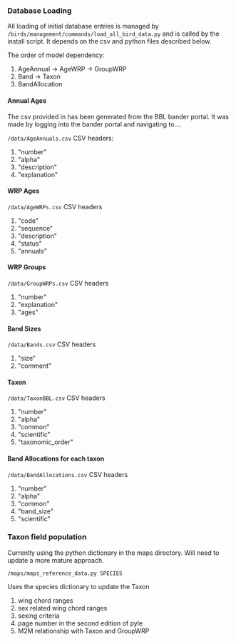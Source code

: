 ### Database Loading
All loading of initial database entries is managed by ```/birds/management/commands/load_all_bird_data.py``` and is called by the install script. It depends on the csv and python files described below.

The order of model dependency:
1. AgeAnnual -> AgeWRP -> GroupWRP
2. Band -> Taxon
3. BandAllocation

#### Annual Ages
The csv provided in has been generated from the BBL bander portal. It was made by logging into the bander portal and navigating to....

```/data/AgeAnnuals.csv```
CSV headers:
1. "number"
2. "alpha"
3. "description"
4. "explanation"

#### WRP Ages
```/data/AgeWRPs.csv```
CSV headers
1. "code"
2. "sequence"
3. "description"
4. "status"
5. "annuals"

#### WRP Groups
```/data/GroupWRPs.csv```
CSV headers
1. "number"
2. "explanation"
3. "ages"

#### Band Sizes
```/data/Bands.csv```
CSV headers
1. "size"
2. "comment"

#### Taxon
```/data/TaxonBBL.csv```
CSV headers
1. "number"
2. "alpha"
3. "common"
4. "scientific"
5. "taxonomic_order"

#### Band Allocations for each taxon
```/data/BandAllocations.csv```
CSV headers
1. "number"
2. "alpha"
3. "common"
4. "band_size"
4. "scientific"

### Taxon field population
Currently using the python dictionary in the maps directory. Will need to update a more mature approach.

```/maps/maps_reference_data.py SPECIES```

Uses the species dictionary to update the Taxon
1. wing chord ranges
2. sex related wing chord ranges
3. sexing criteria
4. page number in the second edition of pyle
5. M2M relationship with Taxon and GroupWRP
